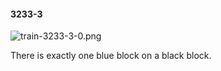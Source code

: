 #### 3233-3
![train-3233-3-0.png](https://github.com/lil-lab/nlvr/raw/master/nlvr/train/images/5/train-3233-3-0.png "train-3233-3-0.png")

There is exactly one blue block on a black block.